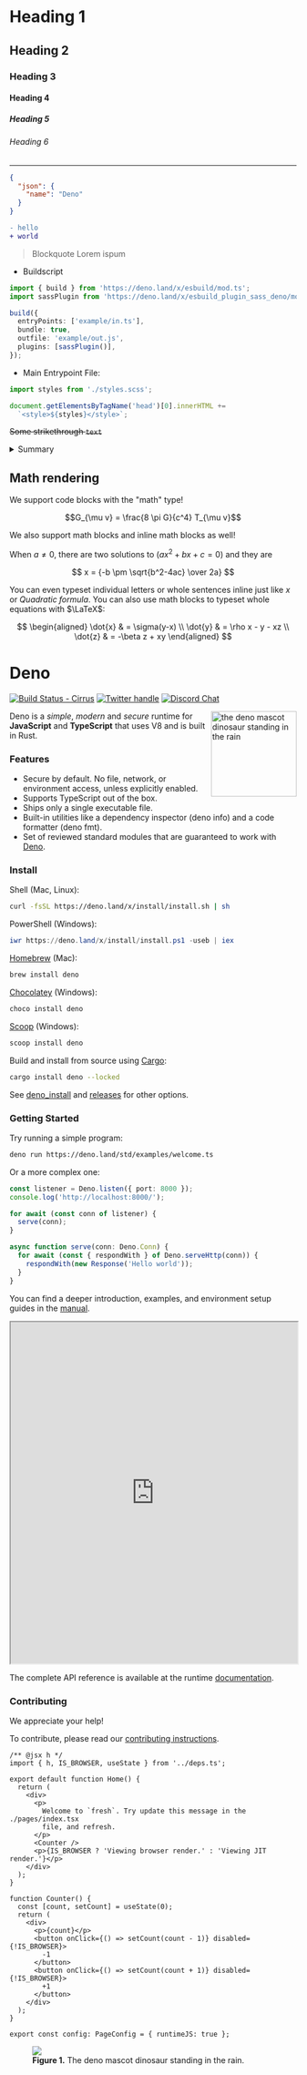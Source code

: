 # Heading 1

## Heading 2

### Heading 3

#### Heading 4

##### Heading 5

###### Heading 6

---

```JSON
{
  "json": {
    "name": "Deno"
  }
}
```

```diff
- hello
+ world
```

> Blockquote Lorem ispum

- Buildscript

```ts
import { build } from 'https://deno.land/x/esbuild/mod.ts';
import sassPlugin from 'https://deno.land/x/esbuild_plugin_sass_deno/mod.ts';

build({
  entryPoints: ['example/in.ts'],
  bundle: true,
  outfile: 'example/out.js',
  plugins: [sassPlugin()],
});
```

- Main Entrypoint File:

```ts
import styles from './styles.scss';

document.getElementsByTagName('head')[0].innerHTML +=
  `<style>${styles}</style>`;
```

~~Some strikethrough `text`~~

<details>
  <summary>Summary</summary>
  <p>Some Details

**even more details**

</p>
</details>

## Math rendering

We support code blocks with the "math" type!

```math
G_{\mu v} = \frac{8 \pi G}{c^4} T_{\mu v}
```

We also support math blocks and inline math blocks as well!

When $a \ne 0$, there are two solutions to $(ax^2 + bx + c = 0)$ and they are

$$ x = {-b \pm \sqrt{b^2-4ac} \over 2a} $$

You can even typeset individual letters or whole sentences inline just like $x$
or $Quadratic \; formula$. You can also use math blocks to typeset whole
equations with $\LaTeX$:

$$ \begin{aligned} \dot{x} & = \sigma(y-x) \\ \dot{y} & = \rho x - y - xz \\
\dot{z} & = -\beta z + xy \end{aligned} $$

# Deno

[![Build Status - Cirrus][]][Build status] [![Twitter handle][]][Twitter badge]
[![Discord Chat](https://img.shields.io/discord/684898665143206084?logo=discord&style=social)](https://discord.gg/deno)

<img align="right" src="https://deno.land/logo.svg" height="150px" alt="the deno mascot dinosaur standing in the rain">

Deno is a _simple_, _modern_ and _secure_ runtime for **JavaScript** and
**TypeScript** that uses V8 and is built in Rust.

### Features

- Secure by default. No file, network, or environment access, unless explicitly
  enabled.
- Supports TypeScript out of the box.
- Ships only a single executable file.
- Built-in utilities like a dependency inspector (deno info) and a code
  formatter (deno fmt).
- Set of reviewed standard modules that are guaranteed to work with
  [Deno](https://deno.land/std/).

### Install

Shell (Mac, Linux):

```sh
curl -fsSL https://deno.land/x/install/install.sh | sh
```

PowerShell (Windows):

```powershell
iwr https://deno.land/x/install/install.ps1 -useb | iex
```

[Homebrew](https://formulae.brew.sh/formula/deno) (Mac):

```sh
brew install deno
```

[Chocolatey](https://chocolatey.org/packages/deno) (Windows):

```powershell
choco install deno
```

[Scoop](https://scoop.sh/) (Windows):

```powershell
scoop install deno
```

Build and install from source using [Cargo](https://crates.io/crates/deno):

```sh
cargo install deno --locked
```

See
[deno_install](https://github.com/denoland/deno_install/blob/master/README.md)
and [releases](https://github.com/denoland/deno/releases) for other options.

### Getting Started

Try running a simple program:

```sh
deno run https://deno.land/std/examples/welcome.ts
```

Or a more complex one:

```ts
const listener = Deno.listen({ port: 8000 });
console.log('http://localhost:8000/');

for await (const conn of listener) {
  serve(conn);
}

async function serve(conn: Deno.Conn) {
  for await (const { respondWith } of Deno.serveHttp(conn)) {
    respondWith(new Response('Hello world'));
  }
}
```

You can find a deeper introduction, examples, and environment setup guides in
the [manual](https://deno.land/manual).

<iframe width="100%" height="600" src="https://embed.deno.com/playground/urlpattern?layout=both"></iframe>

The complete API reference is available at the runtime
[documentation](https://doc.deno.land).

### Contributing

We appreciate your help!

To contribute, please read our
[contributing instructions](https://deno.land/manual/contributing).

[Build Status - Cirrus]: https://github.com/denoland/deno/workflows/ci/badge.svg?branch=main&event=push
[Build status]: https://github.com/denoland/deno/actions
[Twitter badge]: https://twitter.com/intent/follow?screen_name=deno_land
[Twitter handle]: https://img.shields.io/twitter/follow/deno_land.svg?style=social&label=Follow

```tsx
/** @jsx h */
import { h, IS_BROWSER, useState } from '../deps.ts';

export default function Home() {
  return (
    <div>
      <p>
        Welcome to `fresh`. Try update this message in the ./pages/index.tsx
        file, and refresh.
      </p>
      <Counter />
      <p>{IS_BROWSER ? 'Viewing browser render.' : 'Viewing JIT render.'}</p>
    </div>
  );
}

function Counter() {
  const [count, setCount] = useState(0);
  return (
    <div>
      <p>{count}</p>
      <button onClick={() => setCount(count - 1)} disabled={!IS_BROWSER}>
        -1
      </button>
      <button onClick={() => setCount(count + 1)} disabled={!IS_BROWSER}>
        +1
      </button>
    </div>
  );
}

export const config: PageConfig = { runtimeJS: true };
```

<figure>
  <img src="https://deno.land/logo.svg" />
  <figcaption><b>Figure 1.</b> The deno mascot dinosaur standing in the rain.</figcaption>
</figure>
